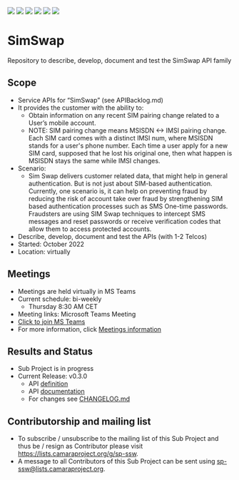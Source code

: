 <a href="https://github.com/camaraproject/SimSwap/commits/" title="Last Commit"><img src="https://img.shields.io/github/last-commit/camaraproject/SimSwap?style=plastic"></a>
<a href="https://github.com/camaraproject/SimSwap/issues" title="Open Issues"><img src="https://img.shields.io/github/issues/camaraproject/SimSwap?style=plastic"></a>
<a href="https://github.com/camaraproject/SimSwap/pulls" title="Open Pull Requests"><img src="https://img.shields.io/github/issues-pr/camaraproject/SimSwap?style=plastic"></a>
<a href="https://github.com/camaraproject/SimSwap/graphs/contributors" title="Contributors"><img src="https://img.shields.io/github/contributors/camaraproject/SimSwap?style=plastic"></a>
<a href="https://github.com/camaraproject/SimSwap" title="Repo Size"><img src="https://img.shields.io/github/repo-size/camaraproject/SimSwap?style=plastic"></a>
<a href="https://github.com/camaraproject/SimSwap/blob/main/LICENSE" title="License"><img src="https://img.shields.io/badge/License-Apache%202.0-green.svg?style=plastic"></a>

# SimSwap

Repository to describe, develop, document and test the SimSwap API family

## Scope

* Service APIs for “SimSwap” (see APIBacklog.md)  
* It provides the customer with the ability to:
  * Obtain information on any recent SIM pairing change related to a User’s mobile account. 
  * NOTE: SIM pairing change means MSISDN <-> IMSI pairing change. Each SIM card comes with a distinct IMSI num, where MSISDN stands for a user's phone number. Each time a user apply for a new SIM card, supposed that he lost his original one, then what happen is MSISDN stays the same while IMSI changes.
* Scenario:
  * Sim Swap delivers customer related data, that might help in general authentication. But is not just about SIM-based authentication. Currently, one scenario is, it can help on preventing fraud by reducing the risk of account take over fraud by strengthening SIM based authentication processes such as SMS One-time passwords. Fraudsters are using SIM Swap techniques to intercept SMS messages and reset passwords or receive verification codes that allow them to access protected accounts.
* Describe, develop, document and test the APIs (with 1-2 Telcos)  
* Started: October 2022
* Location: virtually

## Meetings

* Meetings are held virtually in MS Teams
* Current schedule: bi-weekly
  * Thursday 8:30 AM CET
* Meeting links: Microsoft Teams Meeting
* [Click to join MS Teams](https://teams.microsoft.com/l/meetup-join/19%3ameeting_NzIxMmIzM2YtYTU3ZS00NDUwLTg0MTktZjExNmVlZjU3ZDA1%40thread.v2/0?context=%7b%22Tid%22%3a%22a1859c9b-6466-499c-adbc-ddbcb69c97dd%22%2c%22Oid%22%3a%227716fdb3-6a83-4680-90c5-a32f08253ae4%22%7d)
* For more information, click [Meetings information](documentation/MeetingMinutes/README.MD)

## Results and Status

* Sub Project is in progress
* Current Release: v0.3.0
  * API [definition](code/API_definitions)
  * API [documentation](documentation)
  * For changes see [CHANGELOG.md](CHANGELOG.md)

## Contributorship and mailing list

* To subscribe / unsubscribe to the mailing list of this Sub Project and thus be / resign as Contributor please visit <https://lists.camaraproject.org/g/sp-ssw>.
* A message to all Contributors of this Sub Project can be sent using <sp-ssw@lists.camaraproject.org>.
